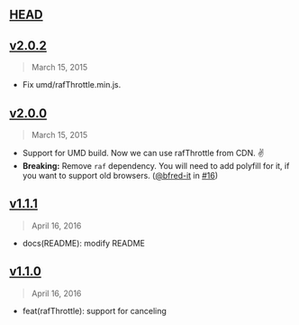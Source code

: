 ## [HEAD]

[HEAD]: https://github.com/wuct/raf-throttle/compare/latest...HEAD


## [v2.0.2]
> March 15, 2015

- Fix umd/rafThrottle.min.js.

[v2.0.2]: https://github.com/wuct/raf-throttle/compare/v2.0.2...v2.0.0


## [v2.0.0]
> March 15, 2015

- Support for UMD build. Now we can use rafThrottle from CDN. ✌️
- __Breaking:__ Remove `raf` dependency. You will need to add polyfill for it, if you want to support old browsers. ([@bfred-it](https://github.com/bfred-it) in [#16](https://github.com/wuct/raf-throttle/pull/16))

[v2.0.0]: https://github.com/wuct/raf-throttle/compare/v2.0.0...v1.1.1


## [v1.1.1]
> April 16, 2016

- docs(README): modify README

[v1.1.1]: https://github.com/wuct/raf-throttle/compare/v1.1.1...v1.1.0


## [v1.1.0]
> April 16, 2016

- feat(rafThrottle): support for canceling

[v1.1.0]: https://github.com/wuct/raf-throttle/compare/v1.1.0...v1.0.3
